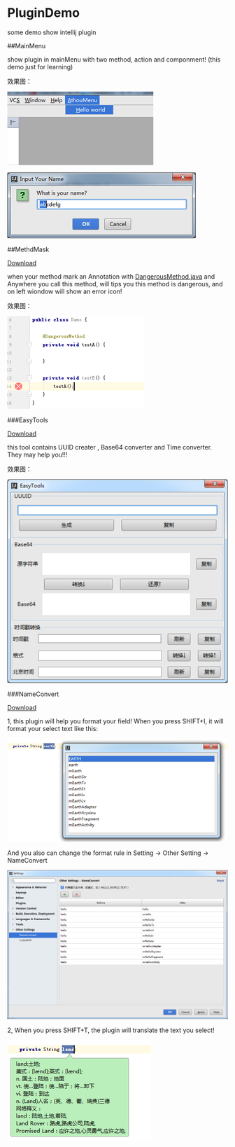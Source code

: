 # PluginDemo
some demo show intellij plugin

##MainMenu

  show plugin in mainMenu with two method, action and componment! (this demo just for learning)

  效果图：

  ![mainmenu_01](./MainMenu/mainmenu_01.png)

  ![mainmenu_02](./MainMenu/mainmenu_02.png)

##MethdMask

  [Download](https://github.com/CzwAthou/PluginDemo/raw/master/MethodMask/MethodMask.jar)

  when your method mark an Annotation with  [DangerousMethod.java](./MethodMask/DangerousMethod.java "DangerousMethod.java") and Anywhere you call this method, will tips you this method is dangerous, and on left wiondow will show an error icon! 

 
  效果图：

  ![maskmethod](./MethodMask/maskmethod.png)

###EasyTools
 
  [Download](https://github.com/CzwAthou/PluginDemo/raw/master/EasyTools/EasyTools.jar)

  this tool contains UUID creater , Base64 converter and Time converter. They may help you!!!

 
  效果图：

  ![EasyTools](./EasyTools/easy_tools_shot.png)

###NameConvert

  [Download](https://github.com/CzwAthou/PluginDemo/raw/master/NameConvert/NameConvert.jar)

  1, this plugin will help you format your field! When you press SHIFT+I, it will format your select text like this:

  ![效果图](./NameConvert/nameconvert01.png)

  And you also can change the format rule in Setting -> Other Setting -> NameConvert 

  ![效果图](./NameConvert/nameconvert02.png)

	
  2, When you press SHIFT+T, the plugin will translate the text you select!

  ![效果图](./NameConvert/nameconvert03.png)
